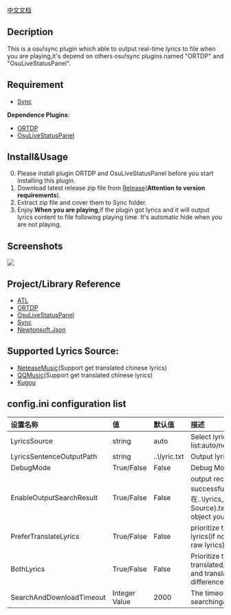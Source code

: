 [中文文档](./README.MD)

Decription
---
This is a osu!sync plugin which able to output real-time lyrics to file when you are playing,it's depend on others osu!sync plugins named "ORTDP" and "OsuLiveStatusPanel".

Requirement 
---
* [Sync](https://github.com/OsuSync/Sync)

**Dependence Plugins**:
* [ORTDP](https://github.com/KedamaOvO/OsuRTDataProvider-Release)
* [OsuLiveStatusPanel](https://github.com/MikiraSora/OsuLiveStatusPanel)

Install&Usage
---
0. Please install plugin ORTDP and OsuLiveStatusPanel before you start installing this plugin. 
1. Download latest release zip file from [Release](https://github.com/OsuSync/LyricDisplayerPlugin/releases)(**Attention to version requirements**).
2. Extract zip file and cover them to Sync folder.
3. Enjoy.**When you are playing**,if the plugin got lyrics and it will output lyrics content to file following playing time. It's automatic hide when you are not playing.

Screenshots
---
![](https://puu.sh/zksKs/e88b63560f.png)

Project/Library Reference
---
* [ATL](https://github.com/Zeugma440/atldotnet)
* [ORTDP](https://github.com/KedamaOvO/OsuRTDataProvider-Release)
* [OsuLiveStatusPanel](https://github.com/MikiraSora/OsuLiveStatusPanel)
* [Sync](https://github.com/OsuSync/Sync)
* [Newtonsoft.Json](https://github.com/JamesNK/Newtonsoft.Json)

Supported Lyrics Source:
---
* [NeteaseMusic](http://music.163.com/)(Support get translated chinese lyrics)
* [QQMusic](https://y.qq.com/)(Support get translated chinese lyrics)
* [Kugou](http://www.kugou.com/)

config.ini configuration list
<br>
---
| 设置名称     | 值|默认值| 描述|
|:---------|:---------|:---------|:-------|
|LyricsSource|string|auto|Select lyrics source(selectable list:auto/netease/qqmusic/kugou)|
|LyricsSentenceOutputPath|string|..\lyric.txt|Output lyrics file path|
|DebugMode|True/False|False|Debug Mode|
|EnableOutputSearchResult|True/False|False|output records which get lyrics successfully(输出在..\lyrics_cache\\{Lyrics Source}.txt,Each line is json object you can parse it directly)|
|PreferTranslateLyrics|True/False|False|prioritize to select translated lyrics(if not found and try to get raw lyrics)|
|BothLyrics|True/False|False|Prioritize to select both translated/raw lyrics(Raw lyrics and translated lyrics are difference line)|
|SearchAndDownloadTimeout|Integer Value|2000|The timeout value(ms) of searching&downloading lyrics|

